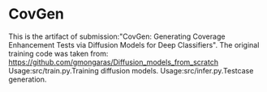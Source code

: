 # CovGen

This is the artifact of submission:"CovGen: Generating Coverage Enhancement Tests via Diffusion Models for Deep Classifiers". 
The original training code was taken from: https://github.com/gmongaras/Diffusion_models_from_scratch
Usage:src/train.py.Training diffusion models.
Usage:src/infer.py.Testcase generation.
